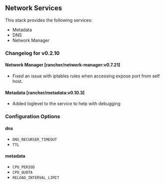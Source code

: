 ## Network Services

This stack provides the following services:

* Metadata
* DNS
* Network Manager

### Changelog for v0.2.10

#### Network Manager [rancher/network-manager:v0.7.21]
* Fixed an issue with iptables rules when accessing expose port from self host.

#### Metadata [rancher/metadata:v0.10.3]
* Added loglevel to the service to help with debugging

### Configuration Options

#### dns

* `DNS_RECURSER_TIMEOUT`
* `TTL`

#### metadata

* `CPU_PERIOD`
* `CPU_QUOTA`
* `RELOAD_INTERVAL_LIMIT`
